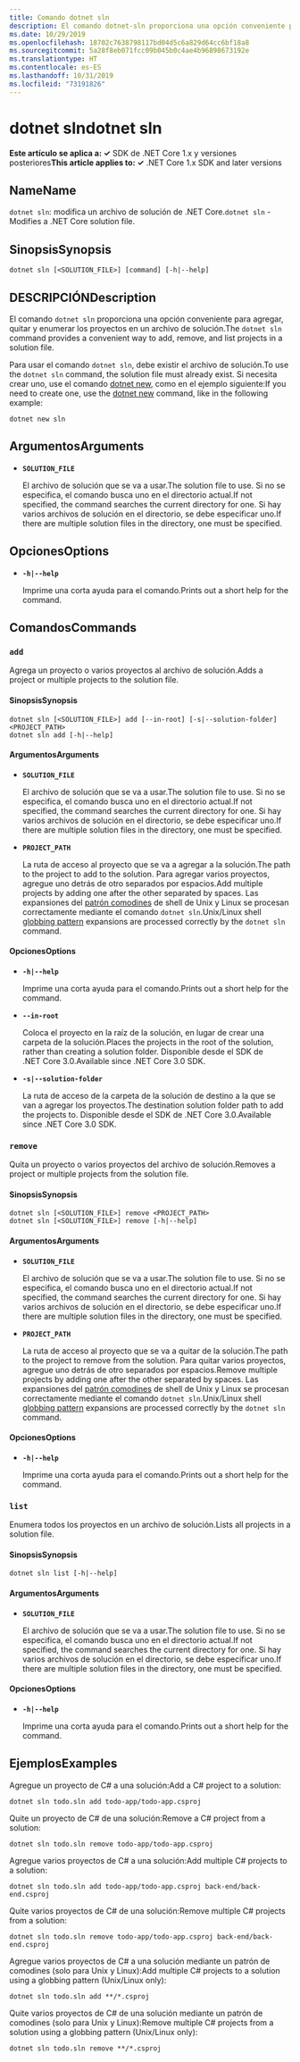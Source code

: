 ```yaml
---
title: Comando dotnet sln
description: El comando dotnet-sln proporciona una opción conveniente para agregar, quitar y enumerar los proyectos en un archivo de solución.
ms.date: 10/29/2019
ms.openlocfilehash: 18702c7638798117bd04d5c6a829d64cc6bf18a8
ms.sourcegitcommit: 5a28f8eb071fcc09b045b0c4ae4b96898673192e
ms.translationtype: HT
ms.contentlocale: es-ES
ms.lasthandoff: 10/31/2019
ms.locfileid: "73191826"
---
```

# <a name="dotnet-sln"></a><span data-ttu-id="68c43-103">dotnet sln</span><span class="sxs-lookup"><span data-stu-id="68c43-103">dotnet sln</span></span>

<span data-ttu-id="68c43-104">**Este artículo se aplica a: ✓** SDK de .NET Core 1.x y versiones posteriores</span><span class="sxs-lookup"><span data-stu-id="68c43-104">**This article applies to: ✓** .NET Core 1.x SDK and later versions</span></span>

<!-- todo: uncomment when all CLI commands are reviewed
[!INCLUDE [topic-appliesto-net-core-all](../../../includes/topic-appliesto-net-core-all.md)]
-->

## <a name="name"></a><span data-ttu-id="68c43-105">Name</span><span class="sxs-lookup"><span data-stu-id="68c43-105">Name</span></span>

<span data-ttu-id="68c43-106">`dotnet sln`: modifica un archivo de solución de .NET Core.</span><span class="sxs-lookup"><span data-stu-id="68c43-106">`dotnet sln` - Modifies a .NET Core solution file.</span></span>

## <a name="synopsis"></a><span data-ttu-id="68c43-107">Sinopsis</span><span class="sxs-lookup"><span data-stu-id="68c43-107">Synopsis</span></span>

```dotnetcli
dotnet sln [<SOLUTION_FILE>] [command] [-h|--help]
```

## <a name="description"></a><span data-ttu-id="68c43-108">DESCRIPCIÓN</span><span class="sxs-lookup"><span data-stu-id="68c43-108">Description</span></span>

<span data-ttu-id="68c43-109">El comando `dotnet sln` proporciona una opción conveniente para agregar, quitar y enumerar los proyectos en un archivo de solución.</span><span class="sxs-lookup"><span data-stu-id="68c43-109">The `dotnet sln` command provides a convenient way to add, remove, and list projects in a solution file.</span></span>

<span data-ttu-id="68c43-110">Para usar el comando `dotnet sln`, debe existir el archivo de solución.</span><span class="sxs-lookup"><span data-stu-id="68c43-110">To use the `dotnet sln` command, the solution file must already exist.</span></span> <span data-ttu-id="68c43-111">Si necesita crear uno, use el comando [dotnet new](dotnet-new.md), como en el ejemplo siguiente:</span><span class="sxs-lookup"><span data-stu-id="68c43-111">If you need to create one, use the [dotnet new](dotnet-new.md) command, like in the following example:</span></span>

```dotnetcli
dotnet new sln
```

## <a name="arguments"></a><span data-ttu-id="68c43-112">Argumentos</span><span class="sxs-lookup"><span data-stu-id="68c43-112">Arguments</span></span>

- **`SOLUTION_FILE`**

  <span data-ttu-id="68c43-113">El archivo de solución que se va a usar.</span><span class="sxs-lookup"><span data-stu-id="68c43-113">The solution file to use.</span></span> <span data-ttu-id="68c43-114">Si no se especifica, el comando busca uno en el directorio actual.</span><span class="sxs-lookup"><span data-stu-id="68c43-114">If not specified, the command searches the current directory for one.</span></span> <span data-ttu-id="68c43-115">Si hay varios archivos de solución en el directorio, se debe especificar uno.</span><span class="sxs-lookup"><span data-stu-id="68c43-115">If there are multiple solution files in the directory, one must be specified.</span></span>

## <a name="options"></a><span data-ttu-id="68c43-116">Opciones</span><span class="sxs-lookup"><span data-stu-id="68c43-116">Options</span></span>

- **`-h|--help`**

  <span data-ttu-id="68c43-117">Imprime una corta ayuda para el comando.</span><span class="sxs-lookup"><span data-stu-id="68c43-117">Prints out a short help for the command.</span></span>

## <a name="commands"></a><span data-ttu-id="68c43-118">Comandos</span><span class="sxs-lookup"><span data-stu-id="68c43-118">Commands</span></span>

### `add`

<span data-ttu-id="68c43-119">Agrega un proyecto o varios proyectos al archivo de solución.</span><span class="sxs-lookup"><span data-stu-id="68c43-119">Adds a project or multiple projects to the solution file.</span></span>

#### <a name="synopsis"></a><span data-ttu-id="68c43-120">Sinopsis</span><span class="sxs-lookup"><span data-stu-id="68c43-120">Synopsis</span></span>

```dotnetcli
dotnet sln [<SOLUTION_FILE>] add [--in-root] [-s|--solution-folder] <PROJECT_PATH>
dotnet sln add [-h|--help]
```

#### <a name="arguments"></a><span data-ttu-id="68c43-121">Argumentos</span><span class="sxs-lookup"><span data-stu-id="68c43-121">Arguments</span></span>

- **`SOLUTION_FILE`**

  <span data-ttu-id="68c43-122">El archivo de solución que se va a usar.</span><span class="sxs-lookup"><span data-stu-id="68c43-122">The solution file to use.</span></span> <span data-ttu-id="68c43-123">Si no se especifica, el comando busca uno en el directorio actual.</span><span class="sxs-lookup"><span data-stu-id="68c43-123">If not specified, the command searches the current directory for one.</span></span> <span data-ttu-id="68c43-124">Si hay varios archivos de solución en el directorio, se debe especificar uno.</span><span class="sxs-lookup"><span data-stu-id="68c43-124">If there are multiple solution files in the directory, one must be specified.</span></span>

- **`PROJECT_PATH`**

  <span data-ttu-id="68c43-125">La ruta de acceso al proyecto que se va a agregar a la solución.</span><span class="sxs-lookup"><span data-stu-id="68c43-125">The path to the project to add to the solution.</span></span> <span data-ttu-id="68c43-126">Para agregar varios proyectos, agregue uno detrás de otro separados por espacios.</span><span class="sxs-lookup"><span data-stu-id="68c43-126">Add multiple projects by adding one after the other separated by spaces.</span></span> <span data-ttu-id="68c43-127">Las expansiones del [patrón comodines](https://en.wikipedia.org/wiki/Glob_(programming)) de shell de Unix y Linux se procesan correctamente mediante el comando `dotnet sln`.</span><span class="sxs-lookup"><span data-stu-id="68c43-127">Unix/Linux shell [globbing pattern](https://en.wikipedia.org/wiki/Glob_(programming)) expansions are processed correctly by the `dotnet sln` command.</span></span>

#### <a name="options"></a><span data-ttu-id="68c43-128">Opciones</span><span class="sxs-lookup"><span data-stu-id="68c43-128">Options</span></span>

- **`-h|--help`**

  <span data-ttu-id="68c43-129">Imprime una corta ayuda para el comando.</span><span class="sxs-lookup"><span data-stu-id="68c43-129">Prints out a short help for the command.</span></span>

- **`--in-root`**

  <span data-ttu-id="68c43-130">Coloca el proyecto en la raíz de la solución, en lugar de crear una carpeta de la solución.</span><span class="sxs-lookup"><span data-stu-id="68c43-130">Places the projects in the root of the solution, rather than creating a solution folder.</span></span> <span data-ttu-id="68c43-131">Disponible desde el SDK de .NET Core 3.0.</span><span class="sxs-lookup"><span data-stu-id="68c43-131">Available since .NET Core 3.0 SDK.</span></span>

- **`-s|--solution-folder`**

  <span data-ttu-id="68c43-132">La ruta de acceso de la carpeta de la solución de destino a la que se van a agregar los proyectos.</span><span class="sxs-lookup"><span data-stu-id="68c43-132">The destination solution folder path to add the projects to.</span></span> <span data-ttu-id="68c43-133">Disponible desde el SDK de .NET Core 3.0.</span><span class="sxs-lookup"><span data-stu-id="68c43-133">Available since .NET Core 3.0 SDK.</span></span>

### `remove`

<span data-ttu-id="68c43-134">Quita un proyecto o varios proyectos del archivo de solución.</span><span class="sxs-lookup"><span data-stu-id="68c43-134">Removes a project or multiple projects from the solution file.</span></span>

#### <a name="synopsis"></a><span data-ttu-id="68c43-135">Sinopsis</span><span class="sxs-lookup"><span data-stu-id="68c43-135">Synopsis</span></span>

```dotnetcli
dotnet sln [<SOLUTION_FILE>] remove <PROJECT_PATH>
dotnet sln [<SOLUTION_FILE>] remove [-h|--help]
```

#### <a name="arguments"></a><span data-ttu-id="68c43-136">Argumentos</span><span class="sxs-lookup"><span data-stu-id="68c43-136">Arguments</span></span>

- **`SOLUTION_FILE`**

  <span data-ttu-id="68c43-137">El archivo de solución que se va a usar.</span><span class="sxs-lookup"><span data-stu-id="68c43-137">The solution file to use.</span></span> <span data-ttu-id="68c43-138">Si no se especifica, el comando busca uno en el directorio actual.</span><span class="sxs-lookup"><span data-stu-id="68c43-138">If not specified, the command searches the current directory for one.</span></span> <span data-ttu-id="68c43-139">Si hay varios archivos de solución en el directorio, se debe especificar uno.</span><span class="sxs-lookup"><span data-stu-id="68c43-139">If there are multiple solution files in the directory, one must be specified.</span></span>

- **`PROJECT_PATH`**

  <span data-ttu-id="68c43-140">La ruta de acceso al proyecto que se va a quitar de la solución.</span><span class="sxs-lookup"><span data-stu-id="68c43-140">The path to the project to remove from the solution.</span></span> <span data-ttu-id="68c43-141">Para quitar varios proyectos, agregue uno detrás de otro separados por espacios.</span><span class="sxs-lookup"><span data-stu-id="68c43-141">Remove multiple projects by adding one after the other separated by spaces.</span></span> <span data-ttu-id="68c43-142">Las expansiones del [patrón comodines](https://en.wikipedia.org/wiki/Glob_(programming)) de shell de Unix y Linux se procesan correctamente mediante el comando `dotnet sln`.</span><span class="sxs-lookup"><span data-stu-id="68c43-142">Unix/Linux shell [globbing pattern](https://en.wikipedia.org/wiki/Glob_(programming)) expansions are processed correctly by the `dotnet sln` command.</span></span>

#### <a name="options"></a><span data-ttu-id="68c43-143">Opciones</span><span class="sxs-lookup"><span data-stu-id="68c43-143">Options</span></span>

- **`-h|--help`**

  <span data-ttu-id="68c43-144">Imprime una corta ayuda para el comando.</span><span class="sxs-lookup"><span data-stu-id="68c43-144">Prints out a short help for the command.</span></span>

### `list`

<span data-ttu-id="68c43-145">Enumera todos los proyectos en un archivo de solución.</span><span class="sxs-lookup"><span data-stu-id="68c43-145">Lists all projects in a solution file.</span></span>

#### <a name="synopsis"></a><span data-ttu-id="68c43-146">Sinopsis</span><span class="sxs-lookup"><span data-stu-id="68c43-146">Synopsis</span></span>

```dotnetcli
dotnet sln list [-h|--help]
```
  
#### <a name="arguments"></a><span data-ttu-id="68c43-147">Argumentos</span><span class="sxs-lookup"><span data-stu-id="68c43-147">Arguments</span></span>

- **`SOLUTION_FILE`**

  <span data-ttu-id="68c43-148">El archivo de solución que se va a usar.</span><span class="sxs-lookup"><span data-stu-id="68c43-148">The solution file to use.</span></span> <span data-ttu-id="68c43-149">Si no se especifica, el comando busca uno en el directorio actual.</span><span class="sxs-lookup"><span data-stu-id="68c43-149">If not specified, the command searches the current directory for one.</span></span> <span data-ttu-id="68c43-150">Si hay varios archivos de solución en el directorio, se debe especificar uno.</span><span class="sxs-lookup"><span data-stu-id="68c43-150">If there are multiple solution files in the directory, one must be specified.</span></span>

#### <a name="options"></a><span data-ttu-id="68c43-151">Opciones</span><span class="sxs-lookup"><span data-stu-id="68c43-151">Options</span></span>

- **`-h|--help`**

  <span data-ttu-id="68c43-152">Imprime una corta ayuda para el comando.</span><span class="sxs-lookup"><span data-stu-id="68c43-152">Prints out a short help for the command.</span></span>

## <a name="examples"></a><span data-ttu-id="68c43-153">Ejemplos</span><span class="sxs-lookup"><span data-stu-id="68c43-153">Examples</span></span>

<span data-ttu-id="68c43-154">Agregue un proyecto de C# a una solución:</span><span class="sxs-lookup"><span data-stu-id="68c43-154">Add a C# project to a solution:</span></span>

```dotnetcli
dotnet sln todo.sln add todo-app/todo-app.csproj
```

<span data-ttu-id="68c43-155">Quite un proyecto de C# de una solución:</span><span class="sxs-lookup"><span data-stu-id="68c43-155">Remove a C# project from a solution:</span></span>

```dotnetcli
dotnet sln todo.sln remove todo-app/todo-app.csproj
```

<span data-ttu-id="68c43-156">Agregue varios proyectos de C# a una solución:</span><span class="sxs-lookup"><span data-stu-id="68c43-156">Add multiple C# projects to a solution:</span></span>

```dotnetcli
dotnet sln todo.sln add todo-app/todo-app.csproj back-end/back-end.csproj
```

<span data-ttu-id="68c43-157">Quite varios proyectos de C# de una solución:</span><span class="sxs-lookup"><span data-stu-id="68c43-157">Remove multiple C# projects from a solution:</span></span>

```dotnetcli
dotnet sln todo.sln remove todo-app/todo-app.csproj back-end/back-end.csproj
```

<span data-ttu-id="68c43-158">Agregue varios proyectos de C# a una solución mediante un patrón de comodines (solo para Unix y Linux):</span><span class="sxs-lookup"><span data-stu-id="68c43-158">Add multiple C# projects to a solution using a globbing pattern (Unix/Linux only):</span></span>

```dotnetcli
dotnet sln todo.sln add **/*.csproj
```

<span data-ttu-id="68c43-159">Quite varios proyectos de C# de una solución mediante un patrón de comodines (solo para Unix y Linux):</span><span class="sxs-lookup"><span data-stu-id="68c43-159">Remove multiple C# projects from a solution using a globbing pattern (Unix/Linux only):</span></span>

```dotnetcli
dotnet sln todo.sln remove **/*.csproj
```
